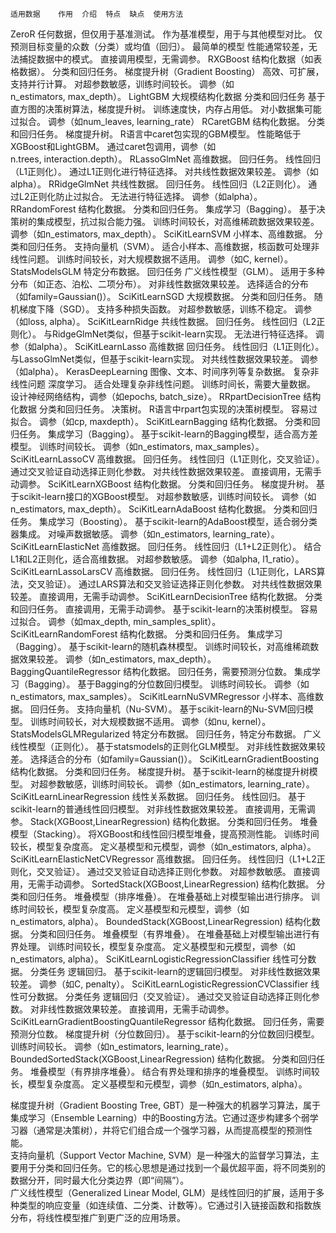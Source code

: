 	适用数据	作用	介绍	特点	缺点	使用方法
ZeroR	任何数据，但仅用于基准测试。	作为基准模型，用于与其他模型对比。	仅预测目标变量的众数（分类）或均值（回归）。	最简单的模型	性能通常较差，无法捕捉数据中的模式。	直接调用模型，无需调参。
RXGBoost	结构化数据（如表格数据）。	分类和回归任务。	梯度提升树（Gradient Boosting）	高效、可扩展，支持并行计算。	对超参数敏感，训练时间较长。	调参（如n_estimators, max_depth）。
LightGBM	大规模结构化数据	分类和回归任务	基于直方图的决策树算法，梯度提升树。	训练速度快，内存占用低。	对小数据集可能过拟合。	调参（如num_leaves, learning_rate）
RCaretGBM	结构化数据。	分类和回归任务。	梯度提升树。	R语言中caret包实现的GBM模型。	性能略低于XGBoost和LightGBM。	通过caret包调用，调参（如n.trees, interaction.depth）。
RLassoGlmNet	高维数据。	回归任务。	线性回归（L1正则化）。	通过L1正则化进行特征选择。	对共线性数据效果较差。	调参（如alpha）。
RRidgeGlmNet	共线性数据。	回归任务。	线性回归（L2正则化）。	通过L2正则化防止过拟合。	无法进行特征选择。	调参（如alpha）。
RRandomForest	结构化数据。	分类和回归任务。	集成学习（Bagging）。	基于决策树的集成模型，抗过拟合能力强。	训练时间较长，对高维稀疏数据效果较差。	调参（如n_estimators, max_depth）。
SciKitLearnSVM	小样本、高维数据。	分类和回归任务。	支持向量机（SVM）。	适合小样本、高维数据，核函数可处理非线性问题。	训练时间较长，对大规模数据不适用。	调参（如C, kernel）。
StatsModelsGLM	特定分布数据。	回归任务	广义线性模型（GLM）。	适用于多种分布（如正态、泊松、二项分布）。	对非线性数据效果较差。	选择适合的分布（如family=Gaussian()）。
SciKitLearnSGD	大规模数据。	分类和回归任务。	随机梯度下降（SGD）。	支持多种损失函数。	对超参数敏感，训练不稳定。	调参（如loss, alpha）。
SciKitLearnRidge	共线性数据。	回归任务。	线性回归（L2正则化）。	与RidgeGlmNet类似，但基于scikit-learn实现。	无法进行特征选择。	调参（如alpha）。
SciKitLearnLasso	高维数据	回归任务。	线性回归（L1正则化）。	与LassoGlmNet类似，但基于scikit-learn实现。	对共线性数据效果较差。	调参（如alpha）。
KerasDeepLearning	图像、文本、时间序列等复杂数据。	复杂非线性问题	深度学习。	适合处理复杂非线性问题。	训练时间长，需要大量数据。	设计神经网络结构，调参（如epochs, batch_size）。
RRpartDecisionTree	结构化数据	分类和回归任务。	决策树。	R语言中rpart包实现的决策树模型。	容易过拟合。	调参（如cp, maxdepth）。
SciKitLearnBagging	结构化数据。	分类和回归任务。	集成学习（Bagging）。	基于scikit-learn的Bagging模型，适合高方差模型。	训练时间较长。	调参（如n_estimators, max_samples）。
SciKitLearnLassoCV	高维数据。	回归任务。	线性回归（L1正则化，交叉验证）。	通过交叉验证自动选择正则化参数。	对共线性数据效果较差。	直接调用，无需手动调参。
SciKitLearnXGBoost	结构化数据。	分类和回归任务。	梯度提升树。	基于scikit-learn接口的XGBoost模型。	对超参数敏感，训练时间较长。	调参（如n_estimators, max_depth）。
SciKitLearnAdaBoost	结构化数据。	分类和回归任务。	集成学习（Boosting）。	基于scikit-learn的AdaBoost模型，适合弱分类器集成。	对噪声数据敏感。	调参（如n_estimators, learning_rate）。
SciKitLearnElasticNet	高维数据。	回归任务。	线性回归（L1+L2正则化）。	结合L1和L2正则化，适合高维数据。	对超参数敏感。	调参（如alpha, l1_ratio）。
SciKitLearnLassoLarsCV	高维数据。	回归任务。	线性回归（L1正则化，LARS算法，交叉验证）。	通过LARS算法和交叉验证选择正则化参数。	对共线性数据效果较差。	直接调用，无需手动调参。
SciKitLearnDecisionTree	结构化数据。	分类和回归任务。	直接调用，无需手动调参。	基于scikit-learn的决策树模型。	容易过拟合。	调参（如max_depth, min_samples_split）。
SciKitLearnRandomForest	结构化数据。	分类和回归任务。	集成学习（Bagging）。	基于scikit-learn的随机森林模型。	训练时间较长，对高维稀疏数据效果较差。	调参（如n_estimators, max_depth）。
BaggingQuantileRegressor	结构化数据。	回归任务，需要预测分位数。	集成学习（Bagging）。	基于Bagging的分位数回归模型。	训练时间较长。	调参（如n_estimators, max_samples）。
SciKitLearnNuSVMRegressor	小样本、高维数据。	回归任务。	支持向量机（Nu-SVM）。	基于scikit-learn的Nu-SVM回归模型。	训练时间较长，对大规模数据不适用。	调参（如nu, kernel）。
StatsModelsGLMRegularized	特定分布数据。	回归任务，特定分布数据。	广义线性模型（正则化）。	基于statsmodels的正则化GLM模型。	对非线性数据效果较差。	选择适合的分布（如family=Gaussian()）。
SciKitLearnGradientBoosting	结构化数据。	分类和回归任务。	梯度提升树。	基于scikit-learn的梯度提升树模型。	对超参数敏感，训练时间较长。	调参（如n_estimators, learning_rate）。
SciKitLearnLinearRegression	线性关系数据。	回归任务。	线性回归。	基于scikit-learn的普通线性回归模型。	对非线性数据效果较差。	直接调用，无需调参。
Stack(XGBoost,LinearRegression)	结构化数据。	分类和回归任务。	堆叠模型（Stacking）。	将XGBoost和线性回归模型堆叠，提高预测性能。	训练时间较长，模型复杂度高。	定义基模型和元模型，调参（如n_estimators, alpha）。
SciKitLearnElasticNetCVRegressor	高维数据。	回归任务。	线性回归（L1+L2正则化，交叉验证）。	通过交叉验证自动选择正则化参数。	对超参数敏感。	直接调用，无需手动调参。
SortedStack(XGBoost,LinearRegression)	结构化数据。	分类和回归任务。	堆叠模型（排序堆叠）。	在堆叠基础上对模型输出进行排序。	训练时间较长，模型复杂度高。	定义基模型和元模型，调参（如n_estimators, alpha）。
BoundedStack(XGBoost,LinearRegression)	结构化数据。	分类和回归任务。	堆叠模型（有界堆叠）。	在堆叠基础上对模型输出进行有界处理。	训练时间较长，模型复杂度高。	定义基模型和元模型，调参（如n_estimators, alpha）。
SciKitLearnLogisticRegressionClassifier	线性可分数据。	分类任务	逻辑回归。	基于scikit-learn的逻辑回归模型。	对非线性数据效果较差。	调参（如C, penalty）。
SciKitLearnLogisticRegressionCVClassifier	线性可分数据。	分类任务	逻辑回归（交叉验证）。	通过交叉验证自动选择正则化参数。	对非线性数据效果较差。	直接调用，无需手动调参。
SciKitLearnGradientBoostingQuantileRegressor	结构化数据。	回归任务，需要预测分位数。	梯度提升树（分位数回归）。	基于scikit-learn的分位数回归模型。	训练时间较长。	调参（如n_estimators, learning_rate）。
BoundedSortedStack(XGBoost,LinearRegression)	结构化数据。	分类和回归任务。	堆叠模型（有界排序堆叠）。	结合有界处理和排序的堆叠模型。	训练时间较长，模型复杂度高。	定义基模型和元模型，调参（如n_estimators, alpha）。
						
						
						
梯度提升树（Gradient Boosting Tree, GBT）是一种强大的机器学习算法，属于集成学习（Ensemble Learning）中的Boosting方法。它通过逐步构建多个弱学习器（通常是决策树），并将它们组合成一个强学习器，从而提高模型的预测性能。						
支持向量机（Support Vector Machine, SVM）是一种强大的监督学习算法，主要用于分类和回归任务。它的核心思想是通过找到一个最优超平面，将不同类别的数据分开，同时最大化分类边界（即“间隔”）。						
广义线性模型（Generalized Linear Model, GLM）是线性回归的扩展，适用于多种类型的响应变量（如连续值、二分类、计数等）。它通过引入链接函数和指数族分布，将线性模型推广到更广泛的应用场景。						
						